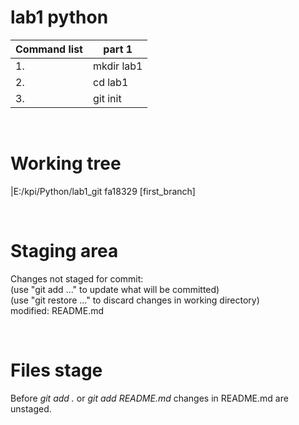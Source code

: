 # lab1 python


| Сommand list |  part 1   |
| ---- | --------    |
| 1.   | mkdir lab1  |
| 2.   | cd lab1     |
| 3.   | git init    |

<br/> 

# Working tree
|E:/kpi/Python/lab1_git  fa18329 [first_branch]

<br/> 

# Staging area

Changes not staged for commit:  
(use "git add <file>..." to update what will be committed)  
(use "git restore <file>..." to discard changes in working directory)  
modified:   README.md

<br/>

# Files stage
Before *git add .* or *git add README.md* changes in README.md are unstaged.